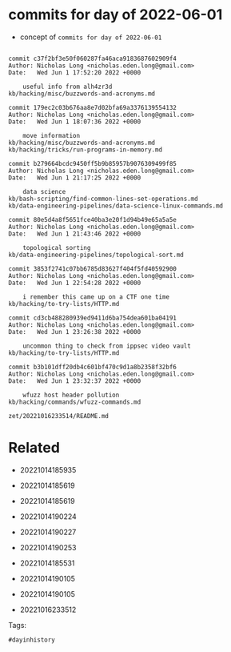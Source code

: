# commits for day of 2022-06-01

- concept of `commits for day of 2022-06-01`

```

commit c37f2bf3e50f060287fa46aca9183687602909f4
Author: Nicholas Long <nicholas.eden.long@gmail.com>
Date:   Wed Jun 1 17:52:20 2022 +0000

    useful info from alh4zr3d
kb/hacking/misc/buzzwords-and-acronyms.md

commit 179ec2c03b676aa8e7d02bfa69a3376139554132
Author: Nicholas Long <nicholas.eden.long@gmail.com>
Date:   Wed Jun 1 18:07:36 2022 +0000

    move information
kb/hacking/misc/buzzwords-and-acronyms.md
kb/hacking/tricks/run-programs-in-memory.md

commit b279664bcdc9450ff5b9b85957b9076309499f85
Author: Nicholas Long <nicholas.eden.long@gmail.com>
Date:   Wed Jun 1 21:17:25 2022 +0000

    data science
kb/bash-scripting/find-common-lines-set-operations.md
kb/data-engineering-pipelines/data-science-linux-commands.md

commit 80e5d4a8f5651fce40ba3e20f1d94b49e65a5a5e
Author: Nicholas Long <nicholas.eden.long@gmail.com>
Date:   Wed Jun 1 21:43:46 2022 +0000

    topological sorting
kb/data-engineering-pipelines/topological-sort.md

commit 3853f2741c07bb6785d83627f404f5fd40592900
Author: Nicholas Long <nicholas.eden.long@gmail.com>
Date:   Wed Jun 1 22:54:28 2022 +0000

    i remember this came up on a CTF one time
kb/hacking/to-try-lists/HTTP.md

commit cd3cb488280939ed9411d6ba754dea601ba04191
Author: Nicholas Long <nicholas.eden.long@gmail.com>
Date:   Wed Jun 1 23:26:38 2022 +0000

    uncommon thing to check from ippsec video vault
kb/hacking/to-try-lists/HTTP.md

commit b3b101dff20db4c601bf470c9d1a8b2358f32bf6
Author: Nicholas Long <nicholas.eden.long@gmail.com>
Date:   Wed Jun 1 23:32:37 2022 +0000

    wfuzz host header pollution
kb/hacking/commands/wfuzz-commands.md
```

` zet/20221016233514/README.md `

# Related

- 20221014185935

- 20221014185619

- 20221014185619

- 20221014190224

- 20221014190227

- 20221014190253

- 20221014185531

- 20221014190105

- 20221014190105

- 20221016233512

Tags:

    #dayinhistory
